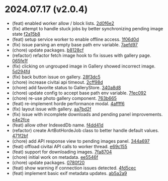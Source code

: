 # 2024.07.17 (v2.0.4)

- (feat) enabled worker allow / block lists. [2d0f6e2](https://github.com/Haidra-Org/artbot/commit/2d0f6e21db76abbbf7d822326a490de65a5c1363)
- (fix) attempt to handle stuck jobs by better synchronizing pending image state [f2a15b8](https://github.com/Haidra-Org/artbot/commit/f2a15b857d360e7f8c822b67012b88a4c4f0738c)
- (feat) setup service worker to enable offline access. [1f06d0d](https://github.com/Haidra-Org/artbot/commit/1f06d0d46ddf60015414552a48e9037b98764bd9)
- (fix) issue parsing an empty base path env variable. [7aefd97](https://github.com/Haidra-Org/artbot/commit/7aefd97)
- (chore) update packages. [b8128cf](https://github.com/Haidra-Org/artbot/commit/b8128cf)
- (refactor) refactor fetch image hook to fix issues with gallery page. [065fe1f](https://github.com/Haidra-Org/artbot/commit/065fe1f)
- (fix) clicking on ungrouped image in Gallery showed incorrect image. [5d294fd](https://github.com/Haidra-Org/artbot/commit/5d294fd)
- (fix) back button issue on gallery. [28f3dc5](https://github.com/Haidra-Org/artbot/commit/28f3dc5)
- (chore) increase civitai api timeout. [2cff98d](https://github.com/Haidra-Org/artbot/commit/2cff98d)
- (chore) add favorite status to GalleryStore. [340a8d8](https://github.com/Haidra-Org/artbot/commit/340a8d8)
- (chore) update config to accept base path env variable. [7fec092](https://github.com/Haidra-Org/artbot/commit/7fec092)
- (chore) re-use photo gallery component. [763b665](https://github.com/Haidra-Org/artbot/commit/763b665)
- (feat) re-implement horde performance modal. [4affff6](https://github.com/Haidra-Org/artbot/commit/4affff6)
- (fix) layout issue with gallery. [aa7bd2f](https://github.com/Haidra-Org/artbot/commit/aa7bd2f)
- (fix) issue with incomplete downloads and pending panel improvements. [e4e2fce](https://github.com/Haidra-Org/artbot/commit/e4e2fce)
- (feat) allow other IndexedDb name. [f4dd41d](https://github.com/Haidra-Org/artbot/commit/f4dd41d)
- (refactor) create ArtBotHordeJob class to better handle default values. [471f2bf](https://github.com/Haidra-Org/artbot/commit/471f2bf)
- (chore) add API response view to pending images panel. [344a697](https://github.com/Haidra-Org/artbot/commit/344a697)
- (feat) offload civitai API calls to worker thread. [e69c155](https://github.com/Haidra-Org/artbot/commit/e69c155)
- (feat) support for downloading images. [7fa8704](https://github.com/Haidra-Org/artbot/commit/7fa8704)
- (chore) initial work on metadata. [ee5546f](https://github.com/Haidra-Org/artbot/commit/ee5546f)
- (chore) update packages. [0780f20](https://github.com/Haidra-Org/artbot/commit/0780f20)
- (feat) show warning if connection issues detected. [4fd5cec](https://github.com/Haidra-Org/artbot/commit/4fd5cec)
- (feat) implement basic exif metadata updates. [ab5a2a9](https://github.com/Haidra-Org/artbot/commit/ab5a2a9)
